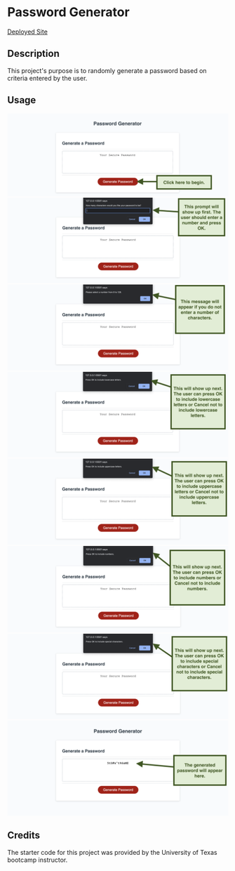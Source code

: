 # Password Generator

<a href="https://l-jones-hub.github.io/Password-Generator/" title="" target="_blank">Deployed Site</a>

## Description

This project's purpose is to randomly generate a password based on criteria entered by the user.

## Usage

![The user should click on the red "Generate Password" button to begin.](./Assets/pg1.png)
![A prompt will popup asking the user to enter how many characters they want to be in their password.](./Assets/pg2.png)
![If the user does not enter a number, they will receive a message asking them to enter a number.](./Assets/pg3.png)
![Next, the user will see a popup asking if they want to include lowercase letters. The user clicks OK for yes and Cancel for no.](./Assets/pg4.png)
![Next, the user will see a popup asking if they want to include uppercase letters. The user clicks OK for yes and Cancel for no.](./Assets/pg5.png)
![Next, the user will see a popup asking if they want to include numbers. The user clicks OK for yes and Cancel for no.](./Assets/pg6.png)
![Next, the user will see a popup asking if they want to include special characters. The user clicks OK for yes and Cancel for no.](./Assets/pg7.png)
![Next, the generated password will show in the dashed border box on the screen.](./Assets/pg8.png)

## Credits

The starter code for this project was provided by the University of Texas bootcamp instructor.
